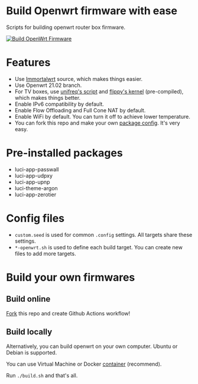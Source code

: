 # Build Openwrt firmware with ease
Scripts for building openwrt router box firmware.

[![Build OpenWrt Firmware](https://github.com/riverscn/openwrt-sbcbox-firmware/actions/workflows/BUILD_CI.yml/badge.svg)](https://github.com/riverscn/openwrt-sbcbox-firmware/actions/workflows/BUILD_CI.yml)

# Features

* Use [Immortalwrt](https://github.com/immortalwrt/immortalwrt) source, which makes things easier.
* Use Openwrt 21.02 branch.
* For TV boxes, use [unifreq's script](https://github.com/unifreq/openwrt_packit/blob/master/README.ACTION.md) and [flippy's kernel](https://github.com/breakings/OpenWrt/tree/main/opt/kernel) (pre-compiled), which makes things better.
* Enable IPv6 compatibility by default.
* Enable Flow Offloading and Full Cone NAT by default.
* Enable WiFi by default. You can turn it off to achieve lower temperature.
* You can fork this repo and make your own [package config](https://github.com/riverscn/openwrt-sbcbox-firmware/blob/main/configs/custom.seed). It's very easy.

# Pre-installed packages

* luci-app-passwall
* luci-app-udpxy
* luci-app-upnp
* luci-theme-argon
* luci-app-zerotier

# Config files

* `custom.seed` is used for common `.config` settings. All targets share these settings.
* `*-openwrt.sh` is used to define each build target. You can create new files to add more targets.

# Build your own firmwares

## Build online

[Fork](https://github.com/riverscn/openwrt-sbcbox-firmware) this repo and create Github Actions workflow!

## Build locally

Alternatively, you can build openwrt on your own computer. Ubuntu or Debian is supported.

You can use Virtual Machine or Docker [container](https://github.com/riverscn/openwrt-dev-container) (recommend).

Run `./build.sh` and that's all.
